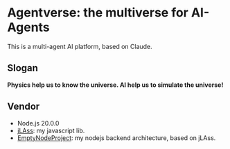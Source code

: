 # Agentverse: the multiverse for AI-Agents

This is a multi-agent AI platform, based on Claude.

## Slogan

**Physics help us to know the universe. AI help us to simulate the universe!**

## Vendor

-	Node.js 20.0.0
-	[jLAss](https://github.com/LostAbaddon/jLAss): my javascript lib.
-	[EmptyNodeProject](https://github.com/LostAbaddon/EmptyNodeProject): my nodejs backend architecture, based on jLAss.